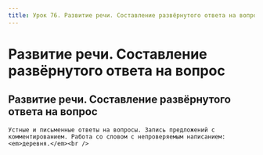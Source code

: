 ```yaml
---
title: Урок 76. Развитие речи. Составление развёрнутого ответа на вопрос 
---
```


# Развитие речи. Составление развёрнутого ответа на вопрос 

## Развитие речи. Составление развёрнутого ответа на вопрос

<p>
	Устные и письменные ответы на вопросы. Запись предложений с комментированием. Работа со словом с непроверяемым написанием: <em>деревня.</em><br />
</p>